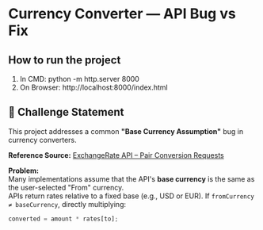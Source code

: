 # Currency Converter — API Bug vs Fix

## How to run the project
  1. In CMD: python -m http.server 8000
  2. On Browser: http://localhost:8000/index.html
## 📌 Challenge Statement
This project addresses a common **"Base Currency Assumption"** bug in currency converters.

**Reference Source:** [ExchangeRate API – Pair Conversion Requests](https://www.exchangerate-api.com/docs/pair-conversion-requests)

**Problem:**  
Many implementations assume that the API's **base currency** is the same as the user-selected "From" currency.  
APIs return rates relative to a fixed base (e.g., USD or EUR). If `fromCurrency ≠ baseCurrency`, directly multiplying:
```js
converted = amount * rates[to];
